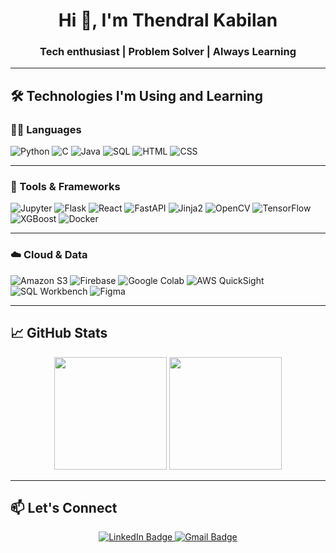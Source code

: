 <h1 align="center">Hi 👋, I'm Thendral Kabilan</h1>
<h3 align="center">Tech enthusiast | Problem Solver | Always Learning</h3>

---

## 🛠 Technologies I'm Using and Learning

### 👩‍💻 Languages
![Python](https://img.shields.io/badge/Python-3776AB?style=for-the-badge&logo=python&logoColor=white)
![C](https://img.shields.io/badge/C-00599C?style=for-the-badge&logo=c&logoColor=white)
![Java](https://img.shields.io/badge/Java-ED8B00?style=for-the-badge&logo=java&logoColor=white)
![SQL](https://img.shields.io/badge/SQL-003B57?style=for-the-badge&logo=mysql&logoColor=white)
![HTML](https://img.shields.io/badge/HTML5-E34F26?style=for-the-badge&logo=html5&logoColor=white)
![CSS](https://img.shields.io/badge/CSS3-1572B6?style=for-the-badge&logo=css3&logoColor=white)

---

### 🧰 Tools & Frameworks
![Jupyter](https://img.shields.io/badge/Jupyter-F37626?style=for-the-badge&logo=jupyter&logoColor=white)
![Flask](https://img.shields.io/badge/Flask-000000?style=for-the-badge&logo=flask&logoColor=white)
![React](https://img.shields.io/badge/React-20232A?style=for-the-badge&logo=react&logoColor=61DAFB)
![FastAPI](https://img.shields.io/badge/FastAPI-009688?style=for-the-badge&logo=fastapi&logoColor=white)
![Jinja2](https://img.shields.io/badge/Jinja2-B41717?style=for-the-badge)
![OpenCV](https://img.shields.io/badge/OpenCV-5C3EE8?style=for-the-badge&logo=opencv&logoColor=white)
![TensorFlow](https://img.shields.io/badge/TensorFlow-FF6F00?style=for-the-badge&logo=tensorflow&logoColor=white)
![XGBoost](https://img.shields.io/badge/XGBoost-AA3D2E?style=for-the-badge)
![Docker](https://img.shields.io/badge/Docker-2496ED?style=for-the-badge&logo=docker&logoColor=white)

---

### ☁️ Cloud & Data
![Amazon S3](https://img.shields.io/badge/Amazon_S3-FF9900?style=for-the-badge&logo=amazon-s3&logoColor=white)
![Firebase](https://img.shields.io/badge/Firebase-FFCA28?style=for-the-badge&logo=firebase&logoColor=black)
![Google Colab](https://img.shields.io/badge/Colab-F9AB00?style=for-the-badge&logo=googlecolab&logoColor=black)
![AWS QuickSight](https://img.shields.io/badge/QuickSight-232F3E?style=for-the-badge&logo=amazonaws&logoColor=white)
![SQL Workbench](https://img.shields.io/badge/SQL_Workbench-BD2130?style=for-the-badge)
![Figma](https://img.shields.io/badge/Figma-F24E1E?style=for-the-badge&logo=figma&logoColor=white)

---

## 📈 GitHub Stats


<p align="center">
  <img src="https://github-readme-stats.vercel.app/api?username=kThendral&show_icons=true&include_all_commits=true&theme=radical" height="180" />
  <img src="https://github-readme-stats.vercel.app/api/top-langs/?username=kThendral&layout=compact&theme=radical" height="180" />
</p>

---

## 📫 Let's Connect

<p align="center">
  <a href="https://www.linkedin.com/in/thendral-kabilan" target="_blank">
    <img src="https://img.shields.io/badge/LinkedIn-Thendral_Kabilan-blue?style=for-the-badge&logo=linkedin&logoColor=white" alt="LinkedIn Badge"/>
  </a>
  <a href="mailto:thendral22.kabilan@gmail.com">
    <img src="https://img.shields.io/badge/Gmail-thendral22.kabilan@gmail.com-D14836?style=for-the-badge&logo=gmail&logoColor=white" alt="Gmail Badge"/>
  </a>
</p>


